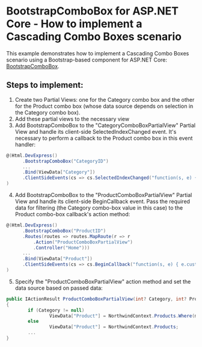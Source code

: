 # BootstrapComboBox for ASP.NET Core - How to implement a Cascading Combo Boxes scenario
This example demonstrates how to implement a Cascading Combo Boxes scenario using a Bootstrap-based component for ASP.NET Core: [BootstrapComboBox](https://demos.devexpress.com/aspnetcore-bootstrap/Editors-ComboBox).

## Steps to implement:
1. Create two Partial Views: one for the Category combo box and the other for the Product combo box (whose data source depends on selection in the Category combo box).
2. Add these partial views to the necessary view
3. Add BootstrapComboBox to the "CategoryComboBoxPartialView" Partial View and handle its client-side SelectedIndexChanged event. It's necessary to perform a callback to the Product combo box in this event handler:

```csharp 
@(Html.DevExpress()
      .BootstrapComboBox("CategoryID")
      ...
      .Bind(ViewData["Category"])
      .ClientSideEvents(cs => cs.SelectedIndexChanged("function(s, e) { ProductID.PerformCallback({ categoryChanged: true }); }"))
)
```
4. Add BootstrapComboBox to the "ProductComboBoxPartialView" Partial View and handle its client-side BeginCallback event. Pass the required data for filtering (the Category combo-box value in this case) to the Product combo-box callback's action method:

```csharp 
@(Html.DevExpress()
      .BootstrapComboBox("ProductID")
      .Routes(routes => routes.MapRoute(r => r
          .Action("ProductComboBoxPartialView")
          .Controller("Home")))
	  ...
      .Bind(ViewData["Product"])
      .ClientSideEvents(cs => cs.BeginCallback("function(s, e) { e.customArgs['Category'] = CategoryID.GetValue(); e.customArgs['Product'] = s.GetValue(); }"))
)
```
5. Specify the "ProductComboBoxPartialView" action method and set the data source based on passed data: 

```csharp  
public IActionResult ProductComboBoxPartialView(int? Category, int? Product, bool? categoryChanged)
{
		if (Category != null)
				ViewData["Product"] = NorthwindContext.Products.Where(m => m.CategoryID == Category);
		else
                ViewData["Product"] = NorthwindContext.Products;
		...
}
``` 

